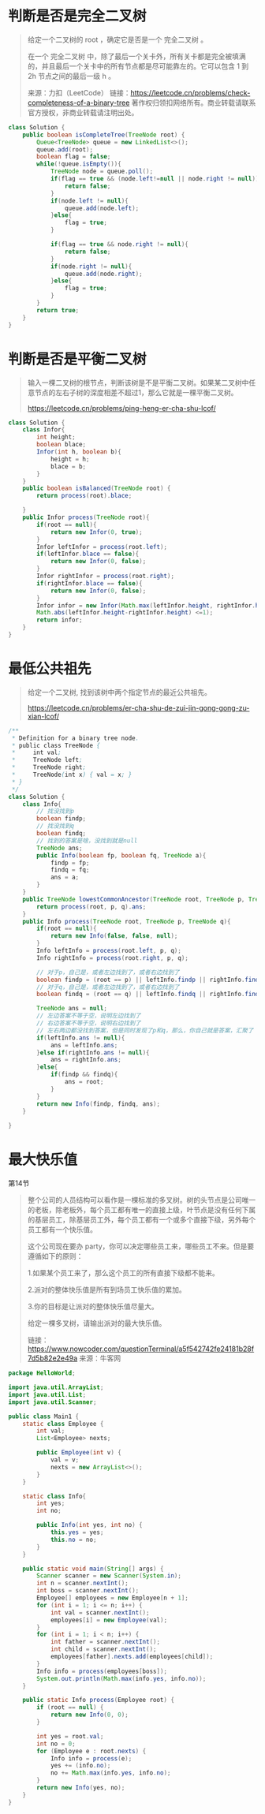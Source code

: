 # 判断是否是完全二叉树

> 给定一个二叉树的 root ，确定它是否是一个 完全二叉树 。
>
> 在一个 完全二叉树 中，除了最后一个关卡外，所有关卡都是完全被填满的，并且最后一个关卡中的所有节点都是尽可能靠左的。它可以包含 1 到 2h 节点之间的最后一级 h 。
>
> 来源：力扣（LeetCode）
> 链接：https://leetcode.cn/problems/check-completeness-of-a-binary-tree
> 著作权归领扣网络所有。商业转载请联系官方授权，非商业转载请注明出处。

```java
class Solution {
    public boolean isCompleteTree(TreeNode root) {
        Queue<TreeNode> queue = new LinkedList<>();
        queue.add(root);
        boolean flag = false;
        while(!queue.isEmpty()){
            TreeNode node = queue.poll();
            if(flag == true && (node.left!=null || node.right != null)){
                return false;
            }
            if(node.left != null){
                queue.add(node.left);
            }else{
                flag = true;
            }

            if(flag == true && node.right != null){
                return false;
            }
            if(node.right != null){
                queue.add(node.right);
            }else{
                flag = true;
            }
        }
        return true;
    }
}
```

# 判断是否是平衡二叉树

> 输入一棵二叉树的根节点，判断该树是不是平衡二叉树。如果某二叉树中任意节点的左右子树的深度相差不超过1，那么它就是一棵平衡二叉树。
>
> https://leetcode.cn/problems/ping-heng-er-cha-shu-lcof/

```java
class Solution {
    class Infor{
        int height;
        boolean blace;
        Infor(int h, boolean b){
            height = h;
            blace = b;
        }
    }
    public boolean isBalanced(TreeNode root) {
        return process(root).blace;

    }
    public Infor process(TreeNode root){
        if(root == null){
            return new Infor(0, true);
        }
        Infor leftInfor = process(root.left);
        if(leftInfor.blace == false){
            return new Infor(0, false);
        }
        Infor rightInfor = process(root.right);
        if(rightInfor.blace == false){
            return new Infor(0, false);
        }
        Infor infor = new Infor(Math.max(leftInfor.height, rightInfor.height)+1, 
        Math.abs(leftInfor.height-rightInfor.height) <=1);
        return infor;
    }
}
```

# 最低公共祖先

> 给定一个二叉树, 找到该树中两个指定节点的最近公共祖先。
>
> https://leetcode.cn/problems/er-cha-shu-de-zui-jin-gong-gong-zu-xian-lcof/

```java
/**
 * Definition for a binary tree node.
 * public class TreeNode {
 *     int val;
 *     TreeNode left;
 *     TreeNode right;
 *     TreeNode(int x) { val = x; }
 * }
 */
class Solution {
    class Info{
        // 找没找到p
        boolean findp;
        // 找没找到q
        boolean findq;
        // 找到的答案是啥，没找到就是null
        TreeNode ans;
        public Info(boolean fp, boolean fq, TreeNode a){
            findp = fp;
            findq = fq;
            ans = a;
        }
    }
    public TreeNode lowestCommonAncestor(TreeNode root, TreeNode p, TreeNode q) {
        return process(root, p, q).ans;
    }
    public Info process(TreeNode root, TreeNode p, TreeNode q){
        if(root == null){
            return new Info(false, false, null);
        }
        Info leftInfo = process(root.left, p, q);
        Info rightInfo = process(root.right, p, q);

        // 对于p，自己是，或者左边找到了，或者右边找到了
        boolean findp = (root == p) || leftInfo.findp || rightInfo.findp;
        // 对于q，自己是，或者左边找到了，或者右边找到了
        boolean findq = (root == q) || leftInfo.findq || rightInfo.findq;

        TreeNode ans = null;
        // 左边答案不等于空，说明左边找到了
        // 右边答案不等于空，说明右边找到了
        // 左右两边都没找到答案，但是同时发现了p和q，那么，你自己就是答案，汇聚了
        if(leftInfo.ans != null){
            ans = leftInfo.ans;
        }else if(rightInfo.ans != null){
            ans = rightInfo.ans;
        }else{
            if(findp && findq){
                ans = root;
            }
        }
        return new Info(findp, findq, ans);
    }
    
}
```

 # 最大快乐值

第14节

> 整个公司的人员结构可以看作是一棵标准的多叉树。树的头节点是公司唯一的老板，除老板外，每个员工都有唯一的直接上级，叶节点是没有任何下属的基层员工，除基层员工外，每个员工都有一个或多个直接下级，另外每个员工都有一个快乐值。 
>
>   这个公司现在要办 party，你可以决定哪些员工来，哪些员工不来。但是要遵循如下的原则： 
>
>   1.如果某个员工来了，那么这个员工的所有直接下级都不能来。 
>
>   2.派对的整体快乐值是所有到场员工快乐值的累加。 
>
>   3.你的目标是让派对的整体快乐值尽量大。 
>
>   给定一棵多叉树，请输出派对的最大快乐值。
>
> 链接：https://www.nowcoder.com/questionTerminal/a5f542742fe24181b28f7d5b82e2e49a
> 来源：牛客网

```java
package HelloWorld;

import java.util.ArrayList;
import java.util.List;
import java.util.Scanner;

public class Main1 {
    static class Employee {
        int val;
        List<Employee> nexts;

        public Employee(int v) {
            val = v;
            nexts = new ArrayList<>();
        }
    }

    static class Info{
        int yes;
        int no;

        public Info(int yes, int no) {
            this.yes = yes;
            this.no = no;
        }
    }

    public static void main(String[] args) {
        Scanner scanner = new Scanner(System.in);
        int n = scanner.nextInt();
        int boss = scanner.nextInt();
        Employee[] employees = new Employee[n + 1];
        for (int i = 1; i <= n; i++) {
            int val = scanner.nextInt();
            employees[i] = new Employee(val);
        }
        for (int i = 1; i < n; i++) {
            int father = scanner.nextInt();
            int child = scanner.nextInt();
            employees[father].nexts.add(employees[child]);
        }
        Info info = process(employees[boss]);
        System.out.println(Math.max(info.yes, info.no));
    }

    public static Info process(Employee root) {
        if (root == null) {
            return new Info(0, 0);
        }

        int yes = root.val;
        int no = 0;
        for (Employee e : root.nexts) {
            Info info = process(e);
            yes += (info.no);
            no += Math.max(info.yes, info.no);
        }
        return new Info(yes, no);
    }
}

```

